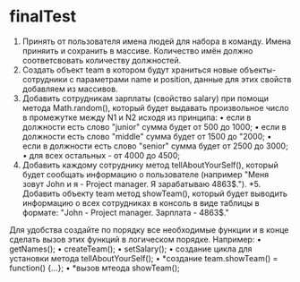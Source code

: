 # finalTest

1. Принять от пользователя имена людей для набора в команду. Имена приняить и сохранить в массиве. Количество имён должно соответсвовать количеству должностей.
2. Создать объект team в котором будут храниться новые объекты-сотрудники с параметрами name и position, данные для этих свойств добавляем из массивов.
3. Добавить сотрудникам зарплаты (свойство salary) при помощи метода Math.random(), который будет выдавать произвольное число в промежутке между N1 и N2 исходя из принципа:
   • если в должности есть слово "junior" сумма будет от 500 до 1000;
   • если в должности есть слово "middle" сумма будет от 1500 до "2000;
   • если в должности есть слово "senior" сумма будет от 2500 до 3000;
   • для всех остальных - от 4000 до 4500;
4. Добавить каждому сотруднику метод tellAboutYourSelf(), который будет сообщать информацию о пользователе (например "Меня зовут John и я - Project manager. Я зарабатываю 4863$.").
*5. Добавить объекту team метод showTeam(), который будет выводить информацию о всех сотрудниках в консоль в виде таблицы в формате: "John - Project manager. Зарплата - 4863$."

Для удобства создайте по порядку все необходимые функции и в конце сделать вызов этих функций в логическом порядке. Например:
   • getNames();
   • createTeam();
   • setSalary();
   • создание цикла для установки метода tellAboutYourSelf();
   • *создание team.showTeam() = function() {...};
   • *вызов мтеода showTeam();